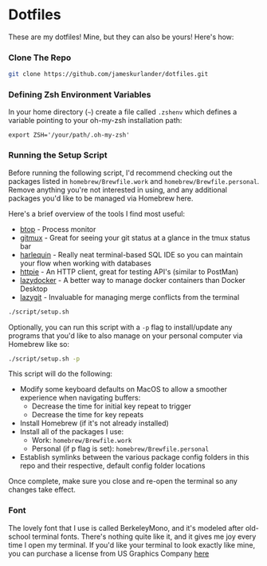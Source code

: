# Dotfiles

These are my dotfiles! Mine, but they can also be yours! Here's how:

### Clone The Repo

```bash
git clone https://github.com/jameskurlander/dotfiles.git
```

### Defining Zsh Environment Variables

In your home directory (`~`) create a file called `.zshenv` which defines a variable pointing to your oh-my-zsh installation path:

`export ZSH='/your/path/.oh-my-zsh'`

### Running the Setup Script

Before running the following script, I'd recommend checking out the packages listed in `homebrew/Brewfile.work` and `homebrew/Brewfile.personal`. Remove anything you're not interested in using, and any additional packages you'd like to be managed via Homebrew here.

Here's a brief overview of the tools I find most useful:
- [btop](https://github.com/aristocratos/btop) - Process monitor
- [gitmux](https://github.com/arl/gitmux) - Great for seeing your git status at a glance in the tmux status bar
- [harlequin](https://github.com/tconbeer/harlequin) - Really neat terminal-based SQL IDE so you can maintain your flow when working with databases
- [httpie](https://github.com/httpie/cli) - An HTTP client, great for testing API's (similar to PostMan)
- [lazydocker](https://github.com/jesseduffield/lazydocker) - A better way to manage docker containers than Docker Desktop
- [lazygit](https://github.com/jesseduffield/lazygit) - Invaluable for managing merge conflicts from the terminal

```bash
./script/setup.sh
```

Optionally, you can run this script with a `-p` flag to install/update any programs that you'd like to also manage on your personal computer via Homebrew like so:

```bash
./script/setup.sh -p
```

This script will do the following:
- Modify some keyboard defaults on MacOS to allow a smoother experience when navigating buffers:
    - Decrease the time for initial key repeat to trigger
    - Decrease the time for key repeats
- Install Homebrew (if it's not already installed)
- Install all of the packages I use:
    - Work: `homebrew/Brewfile.work`
    - Personal (if p flag is set): `homebrew/Brewfile.personal`
- Establish symlinks between the various package config folders in this repo and their respective, default config folder locations

Once complete, make sure you close and re-open the terminal so any changes take effect.

### Font
The lovely font that I use is called BerkeleyMono, and it's modeled after old-school terminal fonts. There's nothing quite like it, and it gives me joy every time I open my terminal. If you'd like your terminal to look exactly like mine, you can purchase a license from US Graphics Company [here](https://usgraphics.com/products/berkeley-mono)

